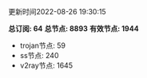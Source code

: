 更新时间2022-08-26 19:30:15

**总订阅: 64**
**总节点: 8893**
**有效节点: 1944**
- trojan节点: 59
- ss节点: 240
- v2ray节点: 1645
